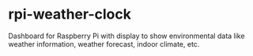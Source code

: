 # rpi-weather-clock
Dashboard for Raspberry Pi with display to show environmental data like weather information, weather forecast, indoor climate, etc.
